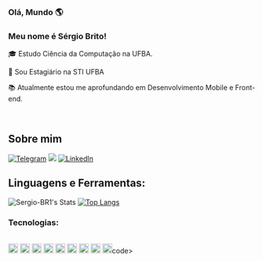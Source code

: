 ### Olá, Mundo 🌎

### Meu nome é Sérgio Brito!

 

:mortar_board: Estudo Ciência da Computação na UFBA.

:construction_worker: Sou Estagiário na STI UFBA

:books: Atualmente estou me aprofundando em Desenvolvimento Mobile e Front-end.

<br>

## Sobre mim

[![Telegram](https://img.shields.io/badge/-TELEGRAM-2CA5E0?style=for-the-badge&logo=telegram&logoColor=white)](https://t.me/Sergio_Brito)
<a href="mailto:mariosbps@ufba.br"><img src="https://img.shields.io/badge/gmail-%23DD0031.svg?&style=for-the-badge&logo=gmail&logoColor=white"/></a>
[![LinkedIn](https://img.shields.io/badge/-LINKEDIN-0077B5?style=for-the-badge&logo=linkedin&logoColor=white)](https://www.linkedin.com/in/sergio-programador)


## Linguagens e Ferramentas:
![Sergio-BR1's Stats](https://github-readme-stats.vercel.app/api?username=Sergio-BR1&theme=jolly&show_icons=true&hide_border=false&count_private=true)
[![Top Langs](https://github-readme-stats.vercel.app/api/top-langs/?username=Sergio-BR1&layout=compact&theme=jolly&show)](https://github.com/Sergio-BR1/github-readme-stats)


### Tecnologias:
<div style="display: inline_block"><br>
 <code><img height= "20"src= "https://img.shields.io/badge/C%2B%2B-00599C?style=for-the-badge&logo=c%2B%2B&logoColor=white"></code>
 <code><img height= "20"src= "https://img.shields.io/badge/Python-3776AB?style=for-the-badge&logo=python&logoColor=white"></code>
 <code><img height= "20"src= "https://img.shields.io/badge/swift-F54A2A?style=for-the-badge&logo=swift&logoColor=white"></code>
 <code><img height= "20"src= "https://img.shields.io/badge/laravel-%23FF2D20.svg?style=for-the-badge&logo=laravel&logoColor=white"></code>
 <code><img height= "20"src= "https://img.shields.io/badge/html5-%23E34F26.svg?style=for-the-badge&logo=html5&logoColor=white"></code>
 <code><img height= "20"src= "https://img.shields.io/badge/css3-%231572B6.svg?style=for-the-badge&logo=css3&logoColor=white"></code>
 <code><img height= "20"src= "https://img.shields.io/badge/bootstrap-%238511FA.svg?style=for-the-badge&logo=bootstrap&logoColor=white"></code>
 <code><img height= "20"src= "https://img.shields.io/badge/git-%23F05033.svg?style=for-the-badge&logo=git&logoColor=white"></code>
 <code><img height= "20"src= "https://img.shields.io/badge/react_native-%2320232a.svg?style=for-the-badge&logo=react&logoColor=white"></code>code>
</div>
<br>






